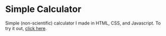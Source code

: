 # Simple Calculator
Simple (non-scientific) calculator I made in HTML, CSS, and Javascript.
To try it out, [click here](https://alyasad.github.io/Simple-Calculator/).
